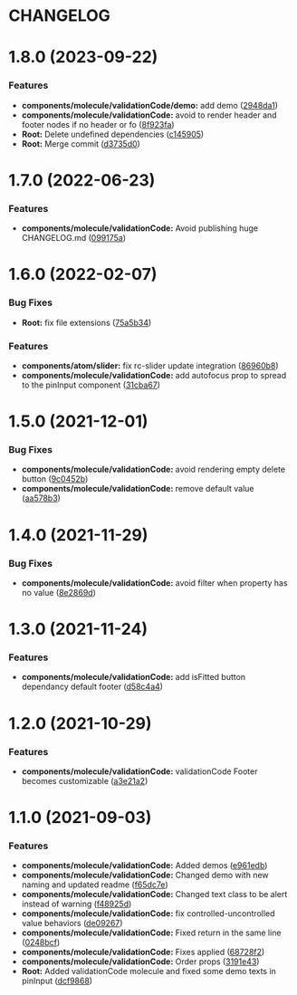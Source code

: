 # CHANGELOG

# 1.8.0 (2023-09-22)


### Features

* **components/molecule/validationCode/demo:** add demo ([2948da1](https://github.com/SUI-Components/sui-components/commit/2948da13c5a04d9956392e3d781643c1db0b2cb0))
* **components/molecule/validationCode:** avoid to render header and footer nodes if no header or fo ([8f923fa](https://github.com/SUI-Components/sui-components/commit/8f923fa1961df8589c68cc6f544c021394dfcae7))
* **Root:** Delete undefined dependencies ([c145905](https://github.com/SUI-Components/sui-components/commit/c145905350328925ba6fda2a462d7f8b508c8ea0))
* **Root:** Merge commit ([d3735d0](https://github.com/SUI-Components/sui-components/commit/d3735d0644332e674d5a5b6291680697f0d6f7c4))



# 1.7.0 (2022-06-23)


### Features

* **components/molecule/validationCode:** Avoid publishing huge CHANGELOG.md ([099175a](https://github.com/SUI-Components/sui-components/commit/099175a50a18d45f51e3fd44abdf6e3a6976a500))



# 1.6.0 (2022-02-07)


### Bug Fixes

* **Root:** fix file extensions ([75a5b34](https://github.com/SUI-Components/sui-components/commit/75a5b341905c3ab8d18680952b25454905747285))


### Features

* **components/atom/slider:** fix rc-slider update integration ([86960b8](https://github.com/SUI-Components/sui-components/commit/86960b86294a3a7726d5ff70c25b8ead54b7c0a9))
* **components/molecule/validationCode:** add autofocus prop to spread to the pinInput component ([31cba67](https://github.com/SUI-Components/sui-components/commit/31cba672557379a00dab5dc6de7777e8a456d345))



# 1.5.0 (2021-12-01)


### Bug Fixes

* **components/molecule/validationCode:** avoid rendering empty delete button ([9c0452b](https://github.com/SUI-Components/sui-components/commit/9c0452b0bf1c8baca342a1accc3d2cf717490bb9))
* **components/molecule/validationCode:** remove default value ([aa578b3](https://github.com/SUI-Components/sui-components/commit/aa578b3ab510fbd85373e433124b16b090fb9b25))



# 1.4.0 (2021-11-29)


### Bug Fixes

* **components/molecule/validationCode:** avoid filter when property has no value ([8e2869d](https://github.com/SUI-Components/sui-components/commit/8e2869d308af30bcbdd97c1e5428bccf3fa376af))



# 1.3.0 (2021-11-24)


### Features

* **components/molecule/validationCode:** add isFitted button dependancy default footer ([d58c4a4](https://github.com/SUI-Components/sui-components/commit/d58c4a45c6e1d5d651ca2d0e9eed6ce7f667ba8d))



# 1.2.0 (2021-10-29)


### Features

* **components/molecule/validationCode:** validationCode Footer becomes customizable ([a3e21a2](https://github.com/SUI-Components/sui-components/commit/a3e21a2c5f88dab5f2574d8e24c98a4c1f8f6fbc))



# 1.1.0 (2021-09-03)


### Features

* **components/molecule/validationCode:** Added demos ([e961edb](https://github.com/SUI-Components/sui-components/commit/e961edbafa7b51829500ab4dab9d8f85d6e04a94))
* **components/molecule/validationCode:** Changed demo with new naming and updated readme ([f65dc7e](https://github.com/SUI-Components/sui-components/commit/f65dc7e4c31acaf48099e8a8a58f225012c888fe))
* **components/molecule/validationCode:** Changed text class to be alert instead of warning ([f48925d](https://github.com/SUI-Components/sui-components/commit/f48925d83e3a4c6364e23c094f056908b304dcd2))
* **components/molecule/validationCode:** fix controlled-uncontrolled value behaviors ([de09267](https://github.com/SUI-Components/sui-components/commit/de09267a5ab9dd64774932c9ee290a7dc9da15cc))
* **components/molecule/validationCode:** Fixed return in the same line ([0248bcf](https://github.com/SUI-Components/sui-components/commit/0248bcf10a4ffec2452c755da91b82d48093bece))
* **components/molecule/validationCode:** Fixes applied ([68728f2](https://github.com/SUI-Components/sui-components/commit/68728f28b932574ca0216b82589ac196fdf3029b))
* **components/molecule/validationCode:** Order props ([3191e43](https://github.com/SUI-Components/sui-components/commit/3191e432ee4f7eef595bd8c8f7d1d1651d438cb8))
* **Root:** Added validationCode molecule and fixed some demo texts in pinInput ([dcf9868](https://github.com/SUI-Components/sui-components/commit/dcf9868a06a2a924f01ced391a1702d040be1e37))



